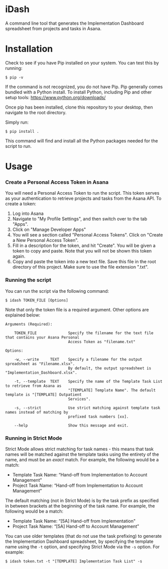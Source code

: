 # iDash

A command line tool that generates the Implementation Dashboard spreadsheet from projects and tasks in Asana.


# Installation

Check to see if you have Pip installed on your system. You can test this by running:

    $ pip -v

If the command is not recognized, you do not have Pip. Pip generally comes bundled with a Python install. To install Python, including Pip and other setup tools: https://www.python.org/downloads/ 

Once pip has been installed, clone this repository to your desktop, then navigate to the root directory. 

Simply run:

    $ pip install .
    
This command will find and install all the Python packages needed for the script to run. 

# Usage

### Create a Personal Access Token in Asana

You will need a Personal Access Token to run the script. This token serves as your authentication to retrieve projects and tasks from the Asana API. To create a token:

1. Log into Asana
2. Navigate to "My Profile Settings", and then switch over to the tab "Apps".
3. Click on "Manage Developer Apps"
4. You will see a section called "Personal Access Tokens". Click on "Create a New Personal Access Token".
5. Fill in a description for the token, and hit "Create". You will be given a token to copy and paste. Note that you will not be shown this token again. 
6. Copy and paste the token into a new text file. Save this file in the root directory of this project. Make sure to use the file extension ".txt".

### Running the script

You can run the script via the following command:

    $ idash TOKEN_FILE [Options] 

Note that only the token file is a required argument. Other options are explained below:
    
    Arguments (Required):
    
        TOKEN_FILE              Specify the filename for the text file that contains your Asana Personal 
                                Access Token as "filename.txt"
    
    Options:
        
        -w, --write     TEXT    Specify a filename for the output spreadsheet as "Filename.xlsx".
                                By default, the output spreadsheet is "Implementation_Dashboard.xlsx".
        
        -t, --template  TEXT    Specify the name of the Template Task List to retrieve from Asana as 
                                "[TEMPLATE] Template Name". The default template is "[TEMPLATE] Outpatient 
                                Services".
        
        -s, --strict            Use strict matching against template task names instead of matching by 
                                prefixed task numbers [xx].
        
        --help                  Show this message and exit.

### Running in Strict Mode

Strict Mode allows strict matching for task names - this means that task names will be matched against the template tasks using the entirety of the name, and must be an *exact* match. For example, the following would be a match:

- Template Task Name: “Hand-off from Implementation to Account Management”
- Project Task Name: “Hand-off from Implementation to Account Management”

The default matching (not in Strict Mode) is by the task prefix as specified in between brackets at the beginning of the task name. For example, the following would be a match:

- Template Task Name: “[5A] Hand-off from Implementation" 
- Project Task Name: “[5A] Hand-off to Account Management”

You can use older templates (that do not use the task prefixing) to generate the Implementation Dashboard spreadsheet, by specifying the template name using the `-t` option, and specifying Strict Mode via the `-s` option. For example:

    $ idash token.txt -t "[TEMPLATE] Implementation Task List" -s

